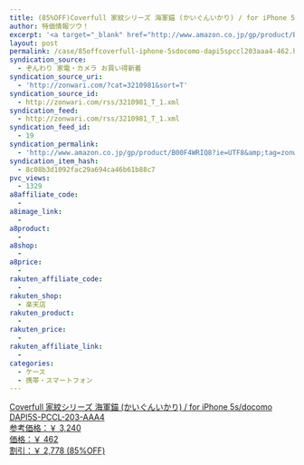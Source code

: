 ```yaml
---
title: (85%OFF)Coverfull 家紋シリーズ 海軍錨 (かいぐんいかり) / for iPhone 5s/docomo DAPI5S-PCCL-203-AAA4 ￥462
author: 特価情報ツウ！
excerpt: '<a target="_blank" href="http://www.amazon.co.jp/gp/product/B00F4WRIQ8?ie=UTF8&amp;tag=zonwari-22&amp;linkCode=as2&amp;camp=247&amp;creative=7399&amp;creativeASIN=B00F4WRIQ8"><img src="http://ecx.images-amazon.com/images/I/31EdwZzkpDL._SL100_.jpg"><br>Coverfull &#23478;&#32011;&#12471;&#12522;&#12540;&#12474; &#28023;&#36557;&#37672; (&#12363;&#12356;&#12368;&#12435;&#12356;&#12363;&#12426;) / for iPhone 5s/docomo DAPI5S-PCCL-203-AAA4<br>&#21442;&#32771;&#20385;&#26684;&#65306;&#65509; 3,240<br>&#20385;&#26684;&#65306;&#65509; 462<br>&#21106;&#24341;&#65306;&#65509; 2,778 (85%OFF)</a>'
layout: post
permalink: /case/85offcoverfull-iphone-5sdocomo-dapi5spccl203aaa4-462.html
syndication_source:
  - ぞんわり 家電・カメラ お買い得新着
syndication_source_uri:
  - 'http://zonwari.com/?cat=3210981&sort=T'
syndication_source_id:
  - http://zonwari.com/rss/3210981_T_1.xml
syndication_feed:
  - http://zonwari.com/rss/3210981_T_1.xml
syndication_feed_id:
  - 19
syndication_permalink:
  - 'http://www.amazon.co.jp/gp/product/B00F4WRIQ8?ie=UTF8&amp;tag=zonwari-22&amp;linkCode=as2&amp;camp=247&amp;creative=7399&amp;creativeASIN=B00F4WRIQ8'
syndication_item_hash:
  - 8c08b3d1092fac29a694ca46b61b88c7
pvc_views:
  - 1329
a8affiliate_code:
  - 
a8image_link:
  - 
a8product:
  - 
a8shop:
  - 
a8price:
  - 
rakuten_affiliate_code:
  - 
rakuten_shop:
  - 楽天店
rakuten_product:
  - 
rakuten_price:
  - 
rakuten_affiliate_link:
  - 
categories:
  - ケース
  - 携帯・スマートフォン
---
```

[<img src='http://i0.wp.com/ecx.images-amazon.com/images/I/31EdwZzkpDL._SL150_.jpg?w=546' title="" alt="" data-recalc-dims="1" />  
Coverfull 家紋シリーズ 海軍錨 (かいぐんいかり) / for iPhone 5s/docomo DAPI5S-PCCL-203-AAA4  
参考価格：￥ 3,240  
価格：￥ 462  
割引：￥ 2,778 (85%OFF)][1]

 [1]: http://www.amazon.co.jp/gp/product/B00F4WRIQ8?ie=UTF8&#038;tag=tokkajohotsu-22&#038;linkCode=as2&#038;camp=247&#038;creative=7399&#038;creativeASIN=B00F4WRIQ8